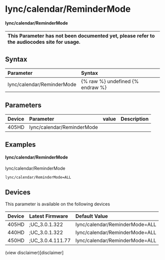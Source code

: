 ﻿---
description: lync/calendar/ReminderMode
search:
    keywords: ['lync','calendar','ReminderMode']
---

# lync/calendar/ReminderMode

#### lync/calendar/ReminderMode


| This Parameter has not been documented yet, please refer to the audiocodes site for usage.  |
| :--- |

## Syntax
| Parameter | Syntax |
| :--- | :--- |
|lync/calendar/ReminderMode | {% raw %} undefined {% endraw %} |

## Parameters
|Device|Parameter|value|Description|
|:---|:---|:---|:---|
| 405HD | lync/calendar/ReminderMode |  |  |

## Examples
#### lync/calendar/ReminderMode

lync/calendar/ReminderMode

```
lync/calendar/ReminderMode=ALL
```

## Devices
This parameter is available on the following devices

| Device | Latest Firmware | Default Value |
|:---|:---|:---|
| 405HD | ;UC_3.0.1.322 | lync/calendar/ReminderMode=ALL 
| 440HD | ;UC_3.0.1.322 | lync/calendar/ReminderMode=ALL 
| 450HD | ;UC_3.0.4.111.77 | lync/calendar/ReminderMode=ALL 

(view disclaimer)[disclaimer]
